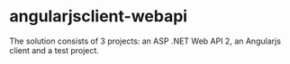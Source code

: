 # angularjsclient-webapi
The solution consists of 3 projects: an ASP .NET Web API 2, an Angularjs client and a test project.
